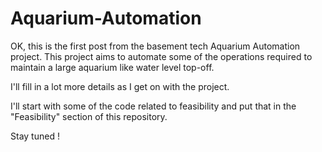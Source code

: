 # Aquarium-Automation
OK, this is the first post from the basement tech Aquarium Automation project.
This project aims to automate some of the operations required to maintain a large
aquarium like water level top-off.

I'll fill in a lot more details as I get on with the project.

I'll start with some of the code related to feasibility and put that in the
"Feasibility" section of this repository.

Stay tuned !
